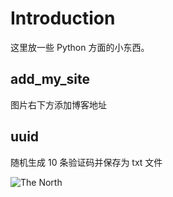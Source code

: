 # Introduction

这里放一些 Python 方面的小东西。

## add_my_site

图片右下方添加博客地址

## uuid

随机生成 10 条验证码并保存为 txt 文件

![The North](https://cl.ly/3E2J413r2s1T)